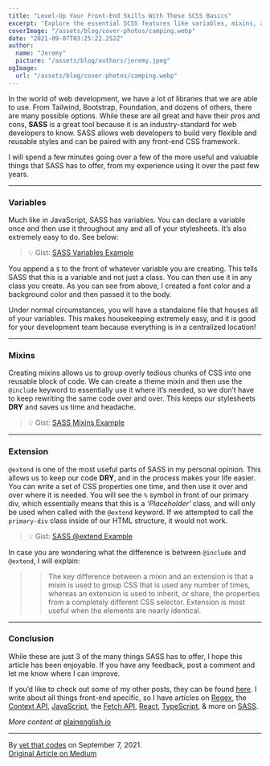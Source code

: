 ```yaml
---
title: "Level-Up Your Front-End Skills With These SCSS Basics"
excerpt: "Explore the essential SCSS features like variables, mixins, and extensions that help you write cleaner, reusable CSS for scalable front-end projects."
coverImage: "/assets/blog/cover-photos/camping.webp"
date: "2021-09-07T03:25:22.252Z"
author:
  name: "Jeremy"
  picture: "/assets/blog/authors/jeremy.jpeg"
ogImage:
  url: "/assets/blog/cover-photos/camping.webp"
---
```


In the world of web development, we have a lot of libraries that we are able to use. From Tailwind, Bootstrap, Foundation, and dozens of others, there are many possible options. While these are all great and have their pros and cons, **SASS** is a great tool because it is an industry-standard for web developers to know. SASS allows web developers to build very flexible and reusable styles and can be paired with any front-end CSS framework.

I will spend a few minutes going over a few of the more useful and valuable things that SASS has to offer, from my experience using it over the past few years.

---

### Variables

Much like in JavaScript, SASS has variables. You can declare a variable once and then use it throughout any and all of your stylesheets. It’s also extremely easy to do. See below:

> 💡 Gist: [SASS Variables Example](https://gist.github.com/jeremylgrice/8d724f6715e07c76ed6acf005680aad3.js)

You append a `$` to the front of whatever variable you are creating. This tells SASS that this is a variable and not just a class. You can then use it in any class you create. As you can see from above, I created a font color and a background color and then passed it to the body.

Under normal circumstances, you will have a standalone file that houses all of your variables. This makes housekeeping extremely easy, and it is good for your development team because everything is in a centralized location!

---

### Mixins

Creating mixins allows us to group overly tedious chunks of CSS into one reusable block of code. We can create a theme mixin and then use the `@include` keyword to essentially use it where it’s needed, so we don’t have to keep rewriting the same code over and over. This keeps our stylesheets **DRY** and saves us time and headache.

> 💡 Gist: [SASS Mixins Example](https://gist.github.com/jeremylgrice/2a9dbce80478b54d072cadf00f19aacc.js)

---

### Extension

`@extend` is one of the most useful parts of SASS in my personal opinion. This allows us to keep our code **DRY**, and in the process makes your life easier. You can write a set of CSS properties one time, and then use it over and over where it is needed. You will see the `%` symbol in front of our primary div, which essentially means that this is a _‘Placeholder’_ class, and will only be used when called with the `@extend` keyword. If we attempted to call the `primary-div` class inside of our HTML structure, it would not work.

> 💡 Gist: [SASS @extend Example](https://gist.github.com/jeremylgrice/84c08b764772cc8f5753c09a4b1ad0a3.js)

In case you are wondering what the difference is between `@include` and `@extend`, I will explain:

> > The key difference between a mixin and an extension is that a mixin is used to group CSS that is used any number of times, whereas an extension is used to inherit, or share, the properties from a completely different CSS selector. Extension is most useful when the elements are nearly identical.

---

### Conclusion

While these are just 3 of the many things SASS has to offer, I hope this article has been enjoyable. If you have any feedback, post a comment and let me know where I can improve.

If you’d like to check out some of my other posts, they can be found [here](https://jgrice01.medium.com/). I write about all things front-end specific, so I have articles on [Regex](https://javascript.plainenglish.io/how-to-get-a-better-grasp-on-patterns-with-regex-regular-expressions-an-introduction-9f1be83da76), the [Context API](https://javascript.plainenglish.io/write-neater-code-by-utilizing-the-react-context-api-an-introduc-ti-a6a450b54e11), [JavaScript](https://javascript.plainenglish.io/want-to-write-better-javascript-a-few-cool-features-to-help-out-54b80eddf85d), the [Fetch API](https://avetwhocodes.com/fetching-data-from-an-api-with-the-fetch-api-in-react-5dbe0abcfb41), [React](https://javascript.plainenglish.io/level-up-your-react-skills-with-the-use-of-composition-766a41f544c9), [TypeScript](https://jgrice01.medium.com/typescript-understanding-the-basics-a2264759cd2d), & more on [SASS](https://medium.com/codex/writing-better-sass-with-dynamic-class-generators-e486a0413d0d).

_More content at_ [plainenglish.io](http://plainenglish.io/)

---

By [vet that codes](https://medium.com/@vetthatcodes) on September 7, 2021.  
[Original Article on Medium](https://medium.com/@vetthatcodes/level-up-your-front-end-skills-with-these-scss-basics-a42d9d3e99fc)
